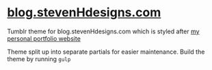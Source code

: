 # [blog.stevenHdesigns.com](http://blog.stevenHdesigns.com)

Tumblr theme for blog.stevenHdesigns.com which is styled after [my personal portfolio website](http://stevenHdesigns.com)

Theme split up into separate partials for easier maintenance. Build the theme by running `gulp`
